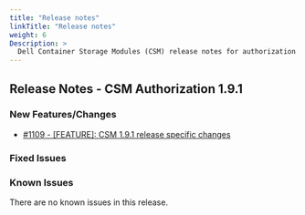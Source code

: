 ```yaml
---
title: "Release notes"
linkTitle: "Release notes"
weight: 6
Description: >
  Dell Container Storage Modules (CSM) release notes for authorization
---
```


## Release Notes - CSM Authorization 1.9.1








### New Features/Changes

- [#1109 - [FEATURE]: CSM 1.9.1 release specific changes](https://github.com/dell/csm/issues/1109)

### Fixed Issues


### Known Issues

There are no known issues in this release.

